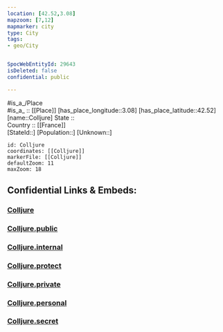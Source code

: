 ```yaml
---
location: [42.52,3.08] 
mapzoom: [7,12] 
mapmarker: city 
type: City
tags:
- geo/City


SpocWebEntityId: 29643
isDeleted: false
confidential: public

---
```

#is_a_/Place  
#is_a_ :: [[Place]] 
[has_place_longitude::3.08] 
[has_place_latitude::42.52] 
[name::Colljure] 
State ::  
Country :: [[France]]  
[StateId::] 
[Population::] 
[Unknown::] 


```leaflet
id: Colljure
coordinates: [[Colljure]] 
markerFile: [[Colljure]] 
defaultZoom: 11 
maxZoom: 18
```


## Confidential Links & Embeds: 

### [Colljure](/_Standards/Earth/Continent/Europe/Europe~West/France/regions~France/Occitanie/departments~Occitanie/Pyrénées-Orientales/communes~Pyrénées-Orientales/Céret/cities~Céret/Colljure.md) 

### [Colljure.public](/_public/Earth/Continent/Europe/Europe~West/France/regions~France/Occitanie/departments~Occitanie/Pyrénées-Orientales/communes~Pyrénées-Orientales/Céret/cities~Céret/Colljure.public.md) 

### [Colljure.internal](/_internal/Earth/Continent/Europe/Europe~West/France/regions~France/Occitanie/departments~Occitanie/Pyrénées-Orientales/communes~Pyrénées-Orientales/Céret/cities~Céret/Colljure.internal.md) 

### [Colljure.protect](/_protect/Earth/Continent/Europe/Europe~West/France/regions~France/Occitanie/departments~Occitanie/Pyrénées-Orientales/communes~Pyrénées-Orientales/Céret/cities~Céret/Colljure.protect.md) 

### [Colljure.private](/_private/Earth/Continent/Europe/Europe~West/France/regions~France/Occitanie/departments~Occitanie/Pyrénées-Orientales/communes~Pyrénées-Orientales/Céret/cities~Céret/Colljure.private.md) 

### [Colljure.personal](/_personal/Earth/Continent/Europe/Europe~West/France/regions~France/Occitanie/departments~Occitanie/Pyrénées-Orientales/communes~Pyrénées-Orientales/Céret/cities~Céret/Colljure.personal.md) 

### [Colljure.secret](/_secret/Earth/Continent/Europe/Europe~West/France/regions~France/Occitanie/departments~Occitanie/Pyrénées-Orientales/communes~Pyrénées-Orientales/Céret/cities~Céret/Colljure.secret.md)

